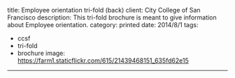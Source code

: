 title: Employee orientation tri-fold (back)
client: City College of San Francisco
description: This tri-fold brochure is meant to give information about Employee orientation.
category: printed
date: 2014/8/1
tags: 
- ccsf
- tri-fold
- brochure
image: https://farm1.staticflickr.com/615/21439468151_635fd62e15
---